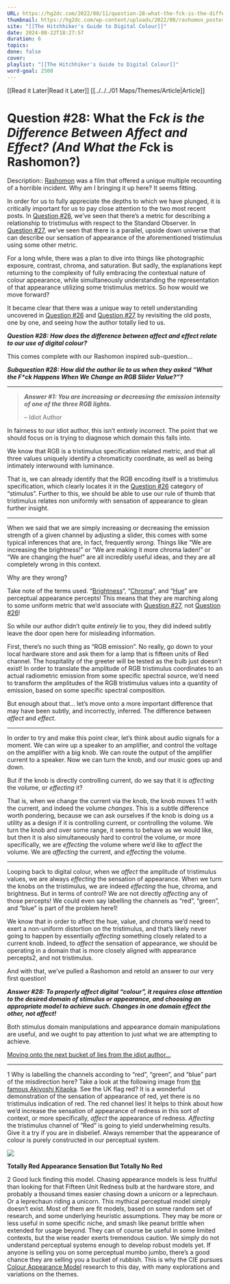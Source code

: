 ```yaml
---
URL: https://hg2dc.com/2022/08/11/question-28-what-the-fck-is-the-difference-between-affect-and-effect-and-what-the-fck-is-rashomon/
thumbnail: https://hg2dc.com/wp-content/uploads/2022/08/rashomon_poster_3-e1660265559465.jpg?w=1200
site: "[[The Hitchhiker's Guide to Digital Colour]]"
date: 2024-08-22T18:27:57
duration: 6
topics: 
done: false
cover: 
playlist: "[[The Hitchhiker's Guide to Digital Colour]]"
word-goal: 2500
---
```

[[Read it Later|Read it Later]] [[../../../01 Maps/Themes/Article|Article]] 
# Question #28: What the F*ck is the Difference Between Affect and Effect? (And What the F*ck is Rashomon?)

Description:: [Rashomon](https://www.imdb.com/title/tt0042876/) was a film that offered a unique multiple recounting of a horrible incident. Why am I bringing it up here? It seems fitting.

In order for us to fully appreciate the depths to which we have plunged, it is critically important for us to pay close attention to the two most recent posts. In [Question #26](https://hg2dc.com/2021/12/03/question-26/), we’ve seen that there’s a metric for describing a relationship to tristimulus with respect to the Standard Observer. In [Question #27](https://hg2dc.com/2022/01/14/question-27/), we’ve seen that there is a parallel, upside down universe that can describe our sensation of appearance of the aforementioned tristimulus using some other metric.

For a long while, there was a plan to dive into things like photographic exposure, contrast, chroma, and saturation. But sadly, the explanations kept returning to the complexity of fully embracing the contextual nature of colour appearance, while simultaneously understanding the representation of that appearance utilizing some tristimulus metrics. So how would we move forward?

It became clear that there was a unique way to retell understanding uncovered in [Question #26](https://hg2dc.com/2021/12/03/question-26/) and [Question #27](https://hg2dc.com/2022/01/14/question-27/) by revisiting the old posts, one by one, and seeing how the author totally lied to us.

***Question #28: How does the difference between affect and effect relate to our use of digital colour?***

This comes complete with our Rashomon inspired sub-question…

***Subquestion #28: How did the author lie to us when they asked “What the F\*ck Happens When We Change an RGB Slider Value?”?***

---

> ***Answer #1: You are increasing or decreasing the emission intensity of one of the three RGB lights.***
> 
> – Idiot Author

In fairness to our idiot author, this isn’t entirely incorrect. The point that we should focus on is trying to diagnose which domain this falls into.

We know that RGB is a tristimulus specification related metric, and that all three values uniquely identify a chromaticity coordinate, as well as being intimately interwound with luminance.

That is, we can already identify that the RGB encoding itself is a tristimulus specification, which clearly locates it in the [Question #26](https://hg2dc.com/2021/12/03/question-26/) category of “stimulus”. Further to this, we should be able to use our rule of thumb that tristimulus relates non uniformly with sensation of appearance to glean further insight.

---

When we said that we are simply increasing or decreasing the emission strength of a given channel by adjusting a slider, this comes with some typical inferences that are, in fact, frequently *wrong*. Things like “We are increasing the brightness!” or “We are making it more chroma laden!” or “We are changing the hue!” are all incredibly useful ideas, and they are all completely wrong in this context.

Why are they wrong?

Take note of the terms used. “[Brightness](https://cie.co.at/eilvterm/17-22-059)“, “[Chroma](https://cie.co.at/eilvterm/17-22-074)“, and “[Hue](https://cie.co.at/eilvterm/17-22-067)” are perceptual appearance percepts! This means that they are marching along to some uniform metric that we’d associate with [Question #27](https://hg2dc.com/2022/01/14/question-27/), not [Question #26](https://hg2dc.com/2021/12/03/question-26/)!

So while our author didn’t quite *entirely* lie to you, they did indeed subtly leave the door open here for misleading information.

First, there’s no such thing as “RGB emission”. No really, go down to your local hardware store and ask them for a lamp that is fifteen units of Red channel. The hospitality of the greeter will be tested as the bulb just doesn’t exist! In order to translate the amplitude of RGB tristimulus coordinates to an actual radiometric emission from some specific spectral source, we’d need to transform the amplitudes of the RGB tristimulus values into a quantity of emission, based on some specific spectral composition.

But enough about that… let’s move onto a more important difference that may have been subtly, and incorrectly, inferred. The difference between *affect* and *effect*.

---

In order to try and make this point clear, let’s think about audio signals for a moment. We can wire up a speaker to an amplifier, and control the voltage on the amplifier with a big knob. We can route the output of the amplifier current to a speaker. Now we can turn the knob, and our music goes up and down.

But if the knob is directly controlling current, do we say that it is *affecting* the volume, or *effecting* it?

That is, when we change the current via the knob, the knob moves 1:1 with the current, and indeed the volume *changes*. This is a subtle difference worth pondering, because we can ask ourselves if the knob is doing us a utility as a design if it is controlling current, or controlling the volume. We turn the knob and over some range, it seems to behave as we would like, but then it is also simultaneously hard to control the volume, or more specifically, we are *effecting* the volume where we’d like to *affect* the volume. We are *affecting* the current, and *effecting* the volume.

---

Looping back to digital colour, when we *affect* the amplitude of tristimulus values, we are always *effecting* the sensation of appearance. When we turn the knobs on the tristimulus, we are indeed *effecting* the hue, chroma, and brightness. But in terms of control? We are not directly *affecting* any of those percepts! We could even say labelling the channels as “red”, “green”, and “blue” is part of the problem here1!

We know that in order to affect the hue, value, and chroma we’d need to exert a non-uniform distortion on the tristimulus, and that’s likely never going to happen by essentially *affecting* something closely related to a current knob. Indeed, to *affect* the sensation of appearance, we should be operating in a domain that is more closely aligned with appearance percepts2, and not tristimulus.

And with that, we’ve pulled a Rashomon and retold an answer to our very first question!

***Answer #28: To properly affect digital “colour”, it requires close attention to the desired domain of stimulus or appearance, and choosing an appropriate model to achieve such. Changes in one domain effect the other, not affect!***

Both stimulus domain manipulations and appearance domain manipulations are useful, and we ought to pay attention to just what we are attempting to achieve.

[Moving onto the next bucket of lies from the idiot author…](https://hg2dc.com/question-29)

---

1 Why is labelling the channels according to “red”, “green”, and “blue” part of the misdirection here? Take a look at the following image from [the famous Akiyoshi Kitaoka](http://www.psy.ritsumei.ac.jp/~akitaoka/histogram_compression-ECVP2021-ShowTime.html). See the UK flag red? It is a wonderful demonstration of the sensation of appearance of red, yet there is no tristimulus indication of red. The red channel lies! It helps to think about how we’d increase the sensation of appearance of redness in this sort of context, or more specifically, *affect* the appearance of redness. *Affecting* the tristimulus channel of “Red” is going to yield underwhelming results. Give it a try if you are in disbelief. Always remember that the appearance of colour is purely constructed in our perceptual system.

![](https://hg2dc.com/wp-content/uploads/2022/08/akiyoshi-kitaoka-demo.png?w=1024)

**Totally Red Appearance Sensation But Totally No Red**

2 Good luck finding this model. Chasing appearance models is less fruitful than looking for that Fifteen Unit Redness bulb at the hardware store, and probably a thousand times easier chasing down a unicorn or a leprechaun. Or a leprechaun riding a unicorn. This mythical perceptual model simply doesn’t exist. Most of them are fit models, based on some random set of research, and some underlying heuristic assumptions. They may be more or less useful in some specific niche, and smash like peanut brittle when extended for usage beyond. They can of course be useful in some limited contexts, but the wise reader exerts tremendous caution. We simply do not understand perceptual systems enough to develop robust models yet. If anyone is selling you on some perceptual mumbo jumbo, there’s a good chance they are selling you a bucket of rubbish. This is why the CIE pursues [Colour Appearance Model](https://cie.co.at/eilvterm/17-23-027) research to this day, with many explorations and variations on the themes.

